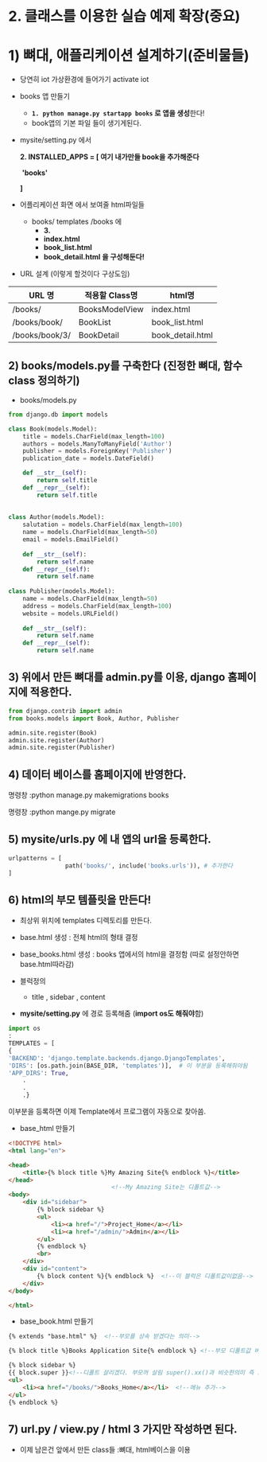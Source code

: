 # 2. 클래스를 이용한 실습 예제 확장(중요)



# 1) 뼈대, 애플리케이션 설계하기(준비물들)

- 당연히 iot 가상환경에 들어가기 activate iot

- books 앱 만들기

  - **`1. python manage.py startapp books` 로 앱을 생성**한다! 
  - book앱의 기본 파일 들이 생기게된다.

- mysite/setting.py  에서 

  **2. INSTALLED_APPS = [          여기 내가만들 book을 추가해준다** 

  ​						**'books'**

  **]**

  

- 어플리케이션 화면 에서 보여줄 html파일들
  - books/ templates /books 에
    - **3.**
    - **index.html**
    - **book_list.html**
    - **book_detail.html  을 구성해둔다!** 



- URL 설계 (이렇게 할것이다 구상도임)

| URL 명         | 적용할 Class명 | html명           |
| -------------- | -------------- | ---------------- |
| /books/        | BooksModelView | index.html       |
| /books/book/   | BookList       | book_list.html   |
| /books/book/3/ | BookDetail     | book_detail.html |



## 2) books/models.py를 구축한다 (진정한 뼈대, 함수 class 정의하기)

- books/models.py

```python
from django.db import models

class Book(models.Model):
	title = models.CharField(max_length=100)
	authors = models.ManyToManyField('Author')
	publisher = models.ForeignKey('Publisher')
	publication_date = models.DateField()

	def __str__(self):
		return self.title
	def __repr__(self):
		return self.title
    
    
class Author(models.Model):
	salutation = models.CharField(max_length=100)
	name = models.CharField(max_length=50)
	email = models.EmailField()
    
	def __str__(self):
		return self.name
	def __repr__(self):
		return self.name
    
class Publisher(models.Model):
	name = models.CharField(max_length=50)
	address = models.CharField(max_length=100)
	website = models.URLField()
    
	def __str__(self):
		return self.name
	def __repr__(self):
		return self.name
```



## 3) 위에서 만든 뼈대를 admin.py를 이용, django 홈페이지에 적용한다.

```python
from django.contrib import admin
from books.models import Book, Author, Publisher

admin.site.register(Book)
admin.site.register(Author)
admin.site.register(Publisher)
```

## 4) 데이터 베이스를 홈페이지에 반영한다.

명령창 :python manage.py makemigrations books

명령창 :python mange.py migrate

## 5) mysite/urls.py 에 내 앱의 url을 등록한다.

```python
urlpatterns = [
				path('books/', include('books.urls')), # 추가한다
]
```

## 6) html의 부모 템플릿을 만든다!

- 최상위 위치에 templates 디렉토리를 만든다.
- base.html  생성 : 전체 html의 형태 결정
- base_books.html  생성 : books 앱에서의 html을 결정함 (따로 설정안하면 base.html따라감)

- 블럭정의
  - title , sidebar , content 
- **mysite/setting.py** 에 경로 등록해줌 (**import os도 해줘야**함)

```python
import os
:
TEMPLATES = [
{
'BACKEND': 'django.template.backends.django.DjangoTemplates',
'DIRS': [os.path.join(BASE_DIR, 'templates')],  # 이 부분을 등록해줘야됨
'APP_DIRS': True,
    .
    .
    .}
```

이부분을 등록하면 이제 Template에서 프로그램이 자동으로 찾아씀.

- base_html 만들기

```html
<!DOCTYPE html>
<html lang="en">

<head>
    <title>{% block title %}My Amazing Site{% endblock %}</title>
</head>
                             <!--My Amazing Site는 디폴트값-->
<body>
    <div id="sidebar">
        {% block sidebar %}
        <ul>
            <li><a href="/">Project_Home</a></li>
            <li><a href="/admin/">Admin</a></li>
        </ul>
        {% endblock %}
        <br>
    </div>
    <div id="content">
        {% block content %}{% endblock %}  <!--이 블럭은 디폴트값이없음-->
    </div>
</body>

</html>
```

- base_book.html 만들기

```html
{% extends "base.html" %}  <!--부모를 상속 받겠다는 의미-->

{% block title %}Books Application Site{% endblock %} <!--부모 디폴트값 버리고 내꺼 쓰겠다.-->

{% block sidebar %}
{{ block.super }}<!--디폴트 살리겠다. 부모꺼 살림 super().xx()과 비슷한의미 즉 오버라이드의 개념이라고 생각해도 좋다-->
<ul>
	<li><a href="/books/">Books_Home</a></li>  <!--메뉴 추가-->
</ul>
{% endblock %}
```



## 7)  url.py / view.py / html 3 가지만 작성하면 된다.

- 이제 남은건 앞에서 만든 class들 :뼈대, html베이스을 이용